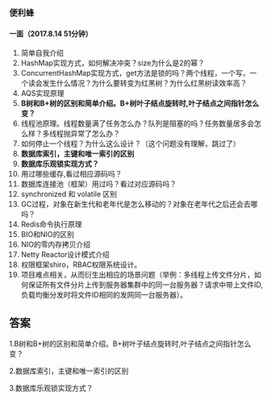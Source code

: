 ### 便利蜂

#### 一面（2017.8.14 51分钟）

1. 简单自我介绍
1. HashMap实现方式，如何解决冲突？size为什么是2的幂？
1. ConcurrentHashMap实现方式，get方法是锁的吗？两个线程，一个写，一个读会发生什么情况？为什么要转变为红黑树？为什么红黑树读效率高？
1. AQS实现原理
1. **B树和B+树的区别和简单介绍。B+树叶子结点旋转时,叶子结点之间指针怎么变？**
1. 线程池原理。线程数量满了任务怎么办？队列是阻塞的吗？任务数量居多会怎么样？多线程抛异常了怎么办？
1. 如何停止一个线程？为什么这么设计？（这个问题没有理解，跳过了）
1. **数据库索引，主键和唯一索引的区别**
1. **数据库乐观锁实现方式？**
1. 用过哪些缓存,看过相应源码吗？
1. 数据库连接池（框架）用过吗？看过对应源码吗？
1. synchronized 和 volatile 区别
1. GC过程，对象在新生代和老年代是怎么移动的？对象在老年代之后还会去哪吗？
1. Redis命令执行原理
1. BIO和NIO的区别
1. NIO的零内存拷贝介绍
1. Netty Reactor设计模式介绍
1. 权限框架shiro，RBAC权限系统设计。
1. 项目难点相关，从而衍生出相应的场景问题（举例：多线程上传文件分片，如何保证所有文件分片上传到服务器集群中的同一台服务器？请求中带上文件ID,负载均衡分发时将文件ID相同的发网同一台服务器）。



## 答案

1.B树和B+树的区别和简单介绍。B+树叶子结点旋转时,叶子结点之间指针怎么变？
<font face=楷体 color=red>


</font>


2.数据库索引，主键和唯一索引的区别
<font face=楷体 color=red>


</font>


3.数据库乐观锁实现方式？
<font face=楷体 color=red>


</font>
